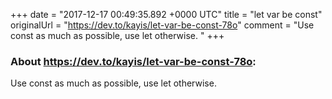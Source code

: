 +++
date = "2017-12-17 00:49:35.892 +0000 UTC"
title = "let var be const"
originalUrl = "https://dev.to/kayis/let-var-be-const-78o"
comment = "Use const as much as possible, use let otherwise. "
+++

### About https://dev.to/kayis/let-var-be-const-78o:

Use const as much as possible, use let otherwise. 
